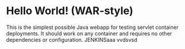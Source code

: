 Hello World! (WAR-style)
===============

This is the simplest possible Java webapp for testing servlet container deployments.  It should work on any container and requires no other dependencies or configuration. JENKINSaaa
vvdsvsd

